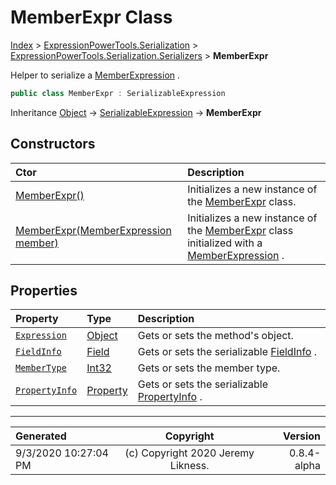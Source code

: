 ﻿# MemberExpr Class

[Index](../index.md) > [ExpressionPowerTools.Serialization](ExpressionPowerTools.Serialization.a.md) > [ExpressionPowerTools.Serialization.Serializers](ExpressionPowerTools.Serialization.Serializers.n.md) > **MemberExpr**

Helper to serialize a [MemberExpression](https://docs.microsoft.com/dotnet/api/system.linq.expressions.memberexpression) .

```csharp
public class MemberExpr : SerializableExpression
```

Inheritance [Object](https://docs.microsoft.com/dotnet/api/system.object) → [SerializableExpression](ExpressionPowerTools.Serialization.Serializers.SerializableExpression.cs.md) → **MemberExpr**

## Constructors

| Ctor | Description |
| :-- | :-- |
| [MemberExpr()](ExpressionPowerTools.Serialization.Serializers.MemberExpr.ctor.md#memberexpr) | Initializes a new instance of the [MemberExpr](ExpressionPowerTools.Serialization.Serializers.MemberExpr.cs.md) class. |
| [MemberExpr(MemberExpression member)](ExpressionPowerTools.Serialization.Serializers.MemberExpr.ctor.md#memberexprmemberexpression-member) | Initializes a new instance of the [MemberExpr](ExpressionPowerTools.Serialization.Serializers.MemberExpr.cs.md) class            initialized with a [MemberExpression](https://docs.microsoft.com/dotnet/api/system.linq.expressions.memberexpression) . |
## Properties

| Property | Type | Description |
| :-- | :-- | :-- |
| [`Expression`](ExpressionPowerTools.Serialization.Serializers.MemberExpr.Expression.prop.md) | [Object](https://docs.microsoft.com/dotnet/api/system.object) | Gets or sets the method's object. |
| [`FieldInfo`](ExpressionPowerTools.Serialization.Serializers.MemberExpr.FieldInfo.prop.md) | [Field](ExpressionPowerTools.Serialization.Serializers.Field.cs.md) | Gets or sets the serializable [FieldInfo](ExpressionPowerTools.Serialization.Serializers.MemberExpr.FieldInfo.prop.md) . |
| [`MemberType`](ExpressionPowerTools.Serialization.Serializers.MemberExpr.MemberType.prop.md) | [Int32](https://docs.microsoft.com/dotnet/api/system.int32) | Gets or sets the member type. |
| [`PropertyInfo`](ExpressionPowerTools.Serialization.Serializers.MemberExpr.PropertyInfo.prop.md) | [Property](ExpressionPowerTools.Serialization.Serializers.Property.cs.md) | Gets or sets the serializable [PropertyInfo](ExpressionPowerTools.Serialization.Serializers.MemberExpr.PropertyInfo.prop.md) . |


---

| Generated | Copyright | Version |
| :-- | :-: | --: |
| 9/3/2020 10:27:04 PM | (c) Copyright 2020 Jeremy Likness. | 0.8.4-alpha |
